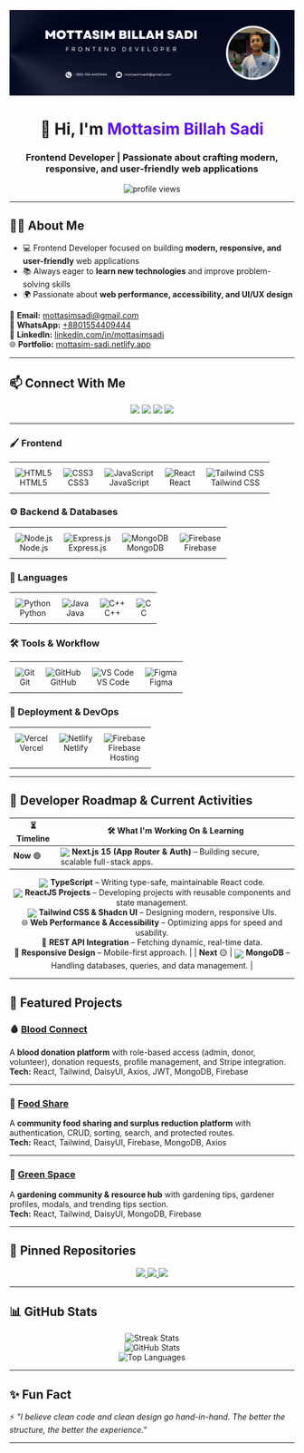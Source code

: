 <!-- Banner -->
<p align="center">
  <a href="https://www.facebook.com/mottasim.sadi">
    <img src="https://github.com/mottasimsadi/mottasimsadi/blob/main/Images/Banner.png" alt="Banner" />
  </a>
</p>

<h1 align="center">👋 Hi, I'm <span style="color:#5A0EF8;">Mottasim Billah Sadi</span></h1>
<h3 align="center">Frontend Developer | Passionate about crafting modern, responsive, and user-friendly web applications</h3>

<p align="center">
  <img src="https://komarev.com/ghpvc/?username=mottasimsadi&label=Profile%20Views&color=5A0EF8&style=flat" alt="profile views" />
</p>

---

## 👨‍💻 About Me
- 💻 Frontend Developer focused on building **modern, responsive, and user-friendly** web applications  
- 📚 Always eager to **learn new technologies** and improve problem-solving skills  
- 🌍 Passionate about **web performance, accessibility, and UI/UX design**  

📧 **Email:** [mottasimsadi@gmail.com](mailto:mottasimsadi@gmail.com)  
📱 **WhatsApp:** [+8801554409444](https://wa.me/+8801554409444)  
🔗 **LinkedIn:** [linkedin.com/in/mottasimsadi](https://www.linkedin.com/in/mottasimsadi/)  
🌐 **Portfolio:** [mottasim-sadi.netlify.app](https://mottasim-sadi.netlify.app/)  

---

## 📫 Connect With Me
<p align="center">
  <a href="https://www.linkedin.com/in/mottasimsadi/"><img src="https://img.shields.io/badge/-LinkedIn-0A66C2?style=for-the-badge&logo=linkedin&logoColor=white" /></a>
  <a href="https://www.facebook.com/mottasim.sadi/"><img src="https://img.shields.io/badge/-Facebook-1877F2?style=for-the-badge&logo=facebook&logoColor=white" /></a>
  <a href="https://wa.me/+8801554409444"><img src="https://img.shields.io/badge/-WhatsApp-25D366?style=for-the-badge&logo=whatsapp&logoColor=white" /></a>
  <a href="mailto:mottasimsadi@gmail.com"><img src="https://img.shields.io/badge/-Email-D14836?style=for-the-badge&logo=gmail&logoColor=white" /></a>
</p>

---

### 🖌️ Frontend
<table align="center" style="border-collapse:collapse;">
  <tr>
    <td align="center" valign="top" style="padding:10px;">
      <img src="https://skillicons.dev/icons?i=html" alt="HTML5" /><br>HTML5
    </td>
    <td align="center" valign="top" style="padding:10px;">
      <img src="https://skillicons.dev/icons?i=css" alt="CSS3" /><br>CSS3
    </td>
    <td align="center" valign="top" style="padding:10px;">
      <img src="https://skillicons.dev/icons?i=js" alt="JavaScript" /><br>JavaScript
    </td>
    <td align="center" valign="top" style="padding:10px;">
      <img src="https://skillicons.dev/icons?i=react" alt="React" /><br>React
    </td>
    <td align="center" valign="top" style="padding:10px;">
      <img src="https://skillicons.dev/icons?i=tailwind" alt="Tailwind CSS" /><br>Tailwind CSS
    </td>
  </tr>
</table>

### ⚙️ Backend & Databases
<table align="center" style="border-collapse:collapse;">
  <tr>
    <td align="center" valign="top" style="padding:10px;">
      <img src="https://skillicons.dev/icons?i=nodejs" alt="Node.js" /><br>Node.js
    </td>
    <td align="center" valign="top" style="padding:10px;">
      <img src="https://skillicons.dev/icons?i=express" alt="Express.js" /><br>Express.js
    </td>
    <td align="center" valign="top" style="padding:10px;">
      <img src="https://skillicons.dev/icons?i=mongodb" alt="MongoDB" /><br>MongoDB
    </td>
    <td align="center" valign="top" style="padding:10px;">
      <img src="https://skillicons.dev/icons?i=firebase" alt="Firebase" /><br>Firebase
    </td>
  </tr>
</table>

### 📝 Languages
<table align="center" style="border-collapse:collapse;">
  <tr>
    <td align="center" valign="top" style="padding:10px;">
      <img src="https://skillicons.dev/icons?i=python" alt="Python" /><br>Python
    </td>
    <td align="center" valign="top" style="padding:10px;">
      <img src="https://skillicons.dev/icons?i=java" alt="Java" /><br>Java
    </td>
    <td align="center" valign="top" style="padding:10px;">
      <img src="https://skillicons.dev/icons?i=cpp" alt="C++" /><br>C++
    </td>
    <td align="center" valign="top" style="padding:10px;">
      <img src="https://skillicons.dev/icons?i=c" alt="C" /><br>C
    </td>
  </tr>
</table>

### 🛠️ Tools & Workflow
<table align="center" style="border-collapse:collapse;">
  <tr>
    <td align="center" valign="top" style="padding:10px;">
      <img src="https://skillicons.dev/icons?i=git" alt="Git" /><br>Git
    </td>
    <td align="center" valign="top" style="padding:10px;">
      <img src="https://skillicons.dev/icons?i=github" alt="GitHub" /><br>GitHub
    </td>
    <td align="center" valign="top" style="padding:10px;">
      <img src="https://skillicons.dev/icons?i=vscode" alt="VS Code" /><br>VS Code
    </td>
    <td align="center" valign="top" style="padding:10px;">
      <img src="https://skillicons.dev/icons?i=figma" alt="Figma" /><br>Figma
    </td>
  </tr>
</table>

### 🚀 Deployment & DevOps
<table align="center" style="border-collapse:collapse;">
  <tr>
    <td align="center" valign="top" style="padding:10px;">
      <img src="https://skillicons.dev/icons?i=vercel" alt="Vercel" /><br>Vercel
    </td>
    <td align="center" valign="top" style="padding:10px;">
      <img src="https://skillicons.dev/icons?i=netlify" alt="Netlify" /><br>Netlify
    </td>
    <td align="center" valign="top" style="padding:10px;">
      <img src="https://skillicons.dev/icons?i=firebase" alt="Firebase" /><br>Firebase<br>Hosting
    </td>
  </tr>
</table>

---

## 📖 Developer Roadmap & Current Activities

<div align="center">

| ⏳ Timeline | 🛠️ What I'm Working On & Learning |
|------------|----------------------------------|
| **Now** 🟢 | <img src="https://skillicons.dev/icons?i=nextjs" width="20" style="vertical-align:middle;"/> **Next.js 15 (App Router & Auth)** – Building secure, scalable full-stack apps.<br>
<img src="https://skillicons.dev/icons?i=typescript" width="20" style="vertical-align:middle;"/> **TypeScript** – Writing type-safe, maintainable React code.<br>
<img src="https://skillicons.dev/icons?i=react" width="20" style="vertical-align:middle;"/> **ReactJS Projects** – Developing projects with reusable components and state management.<br>
<img src="https://skillicons.dev/icons?i=tailwind" width="20" style="vertical-align:middle;"/> **Tailwind CSS & Shadcn UI** – Designing modern, responsive UIs.<br>
🌐 **Web Performance & Accessibility** – Optimizing apps for speed and usability.<br>
🧩 **REST API Integration** – Fetching dynamic, real-time data.<br>
📱 **Responsive Design** – Mobile-first approach. |
| **Next** 🟡 | <img src="https://skillicons.dev/icons?i=mongodb" width="20" style="vertical-align:middle;"/> **MongoDB** – Handling databases, queries, and data management. |
</div>

---

## 🚀 Featured Projects

### 🩸 [Blood Connect](https://github.com/mottasimsadi/blood-connect-client)
A **blood donation platform** with role-based access (admin, donor, volunteer), donation requests, profile management, and Stripe integration.  
**Tech:** React, Tailwind, DaisyUI, Axios, JWT, MongoDB, Firebase  

---

### 🍲 [Food Share](https://github.com/mottasimsadi/food-share-client)
A **community food sharing and surplus reduction platform** with authentication, CRUD, sorting, search, and protected routes.  
**Tech:** React, Tailwind, DaisyUI, Firebase, MongoDB, Axios  

---

### 🌱 [Green Space](https://github.com/mottasimsadi/green-space-client)
A **gardening community & resource hub** with gardening tips, gardener profiles, modals, and trending tips section.  
**Tech:** React, Tailwind, DaisyUI, MongoDB, Firebase  

---

## 📌 Pinned Repositories
<p align="center">
  <a href="https://github.com/mottasimsadi/blood-connect-client">
    <img src="https://github-readme-stats.vercel.app/api/pin/?username=mottasimsadi&repo=blood-connect-client&theme=radical" />
  </a>
  <a href="https://github.com/mottasimsadi/food-share-client">
    <img src="https://github-readme-stats.vercel.app/api/pin/?username=mottasimsadi&repo=food-share-client&theme=radical" />
  </a>
  <a href="https://github.com/mottasimsadi/green-space-client">
    <img src="https://github-readme-stats.vercel.app/api/pin/?username=mottasimsadi&repo=green-space-client&theme=radical" />
  </a>
</p>

---

## 📊 GitHub Stats
<p align="center">
  <img src="https://github-readme-streak-stats.herokuapp.com/?user=mottasimsadi&theme=radical" alt="Streak Stats" />
  <br/>
  <img src="https://github-readme-stats.vercel.app/api?username=mottasimsadi&show_icons=true&theme=radical" alt="GitHub Stats" />
  <br/>
  <img src="https://github-readme-stats.vercel.app/api/top-langs/?username=mottasimsadi&layout=compact&theme=radical" alt="Top Languages" />
</p>

---

## ✨ Fun Fact
⚡ *"I believe clean code and clean design go hand-in-hand. The better the structure, the better the experience."*  

---
